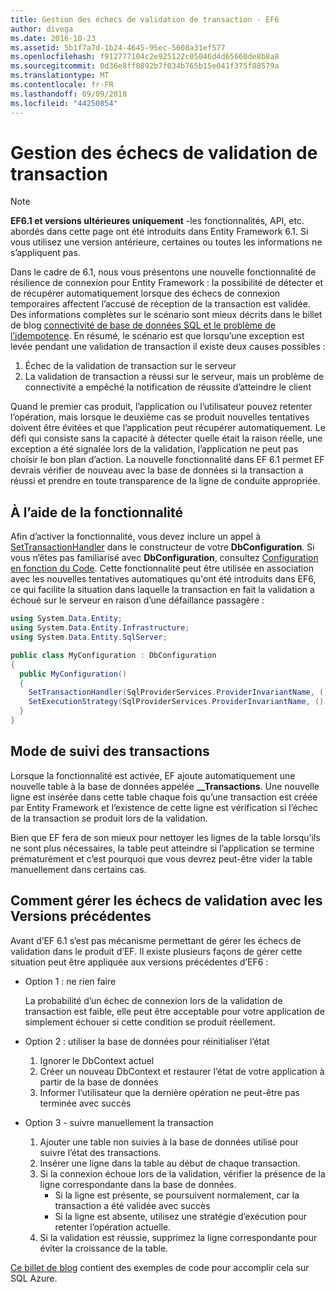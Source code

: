 ```yaml
---
title: Gestion des échecs de validation de transaction - EF6
author: divega
ms.date: 2016-10-23
ms.assetid: 5b1f7a7d-1b24-4645-95ec-5608a31ef577
ms.openlocfilehash: f912777104c2e925122c05046d4d65660de8b8a8
ms.sourcegitcommit: 0d36e8ff0892b7f034b765b15e041f375f88579a
ms.translationtype: MT
ms.contentlocale: fr-FR
ms.lasthandoff: 09/09/2018
ms.locfileid: "44250854"
---
```

# <a name="handling-transaction-commit-failures"></a>Gestion des échecs de validation de transaction
> [!NOTE]
> **EF6.1 et versions ultérieures uniquement** -les fonctionnalités, API, etc. abordés dans cette page ont été introduits dans Entity Framework 6.1. Si vous utilisez une version antérieure, certaines ou toutes les informations ne s’appliquent pas.  

Dans le cadre de 6.1, nous vous présentons une nouvelle fonctionnalité de résilience de connexion pour Entity Framework : la possibilité de détecter et de récupérer automatiquement lorsque des échecs de connexion temporaires affectent l’accusé de réception de la transaction est validée. Des informations complètes sur le scénario sont mieux décrits dans le billet de blog [connectivité de base de données SQL et le problème de l’idempotence](http://blogs.msdn.com/b/adonet/archive/2013/03/11/sql-database-connectivity-and-the-idempotency-issue.aspx).  En résumé, le scénario est que lorsqu’une exception est levée pendant une validation de transaction il existe deux causes possibles :  

1. Échec de la validation de transaction sur le serveur
2. La validation de transaction a réussi sur le serveur, mais un problème de connectivité a empêché la notification de réussite d’atteindre le client  

Quand le premier cas produit, l’application ou l’utilisateur pouvez retenter l’opération, mais lorsque le deuxième cas se produit nouvelles tentatives doivent être évitées et que l’application peut récupérer automatiquement. Le défi qui consiste sans la capacité à détecter quelle était la raison réelle, une exception a été signalée lors de la validation, l’application ne peut pas choisir le bon plan d’action. La nouvelle fonctionnalité dans EF 6.1 permet EF devrais vérifier de nouveau avec la base de données si la transaction a réussi et prendre en toute transparence de la ligne de conduite appropriée.  

## <a name="using-the-feature"></a>À l’aide de la fonctionnalité  

Afin d’activer la fonctionnalité, vous devez inclure un appel à [SetTransactionHandler](https://msdn.microsoft.com/library/system.data.entity.dbconfiguration.setdefaulttransactionhandler.aspx) dans le constructeur de votre **DbConfiguration**. Si vous n’êtes pas familiarisé avec **DbConfiguration**, consultez [Configuration en fonction du Code](~/ef6/fundamentals/configuring/code-based.md). Cette fonctionnalité peut être utilisée en association avec les nouvelles tentatives automatiques qu'ont été introduits dans EF6, ce qui facilite la situation dans laquelle la transaction en fait la validation a échoué sur le serveur en raison d’une défaillance passagère :  

``` csharp
using System.Data.Entity;
using System.Data.Entity.Infrastructure;
using System.Data.Entity.SqlServer;

public class MyConfiguration : DbConfiguration  
{
  public MyConfiguration()  
  {  
    SetTransactionHandler(SqlProviderServices.ProviderInvariantName, () => new CommitFailureHandler());  
    SetExecutionStrategy(SqlProviderServices.ProviderInvariantName, () => new SqlAzureExecutionStrategy());  
  }  
}
```  

## <a name="how-transactions-are-tracked"></a>Mode de suivi des transactions  

Lorsque la fonctionnalité est activée, EF ajoute automatiquement une nouvelle table à la base de données appelée **__Transactions**. Une nouvelle ligne est insérée dans cette table chaque fois qu’une transaction est créée par Entity Framework et l’existence de cette ligne est vérification si l’échec de la transaction se produit lors de la validation.  

Bien que EF fera de son mieux pour nettoyer les lignes de la table lorsqu’ils ne sont plus nécessaires, la table peut atteindre si l’application se termine prématurément et c’est pourquoi que vous devrez peut-être vider la table manuellement dans certains cas.  

## <a name="how-to-handle-commit-failures-with-previous-versions"></a>Comment gérer les échecs de validation avec les Versions précédentes

Avant d’EF 6.1 s’est pas mécanisme permettant de gérer les échecs de validation dans le produit d’EF. Il existe plusieurs façons de gérer cette situation peut être appliquée aux versions précédentes d’EF6 :  

* Option 1 : ne rien faire  

  La probabilité d’un échec de connexion lors de la validation de transaction est faible, elle peut être acceptable pour votre application de simplement échouer si cette condition se produit réellement.  

* Option 2 : utiliser la base de données pour réinitialiser l’état  

  1. Ignorer le DbContext actuel  
  2. Créer un nouveau DbContext et restaurer l’état de votre application à partir de la base de données  
  3. Informer l’utilisateur que la dernière opération ne peut-être pas terminée avec succès  

* Option 3 - suivre manuellement la transaction  

  1. Ajouter une table non suivies à la base de données utilisé pour suivre l’état des transactions.  
  2. Insérer une ligne dans la table au début de chaque transaction.  
  3. Si la connexion échoue lors de la validation, vérifier la présence de la ligne correspondante dans la base de données.  
     - Si la ligne est présente, se poursuivent normalement, car la transaction a été validée avec succès  
     - Si la ligne est absente, utilisez une stratégie d’exécution pour retenter l’opération actuelle.  
  4. Si la validation est réussie, supprimez la ligne correspondante pour éviter la croissance de la table.  

[Ce billet de blog](http://blogs.msdn.com/b/adonet/archive/2013/03/11/sql-database-connectivity-and-the-idempotency-issue.aspx) contient des exemples de code pour accomplir cela sur SQL Azure.  

